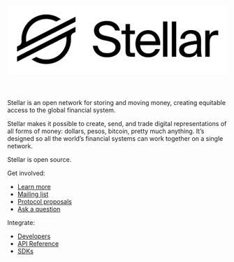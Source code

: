 <h1><img alt="Stellar" src="https://github.com/stellar/.github/raw/master/stellar-logo.png" width="558" /></h1>
<br/>

Stellar is an open network for storing and moving money, creating equitable access to the global financial system.

Stellar makes it possible to create, send, and trade digital representations of all forms of money: dollars, pesos, bitcoin, pretty much anything. It’s designed so all the world’s financial systems can work together on a single network.

Stellar is open source.

Get involved:

- [Learn more](https://www.stellar.org/learn/intro-to-stellar)
- [Mailing list](https://groups.google.com/g/stellar-dev)
- [Protocol proposals](https://github.com/stellar/stellar-protocol)
- [Ask a question](https://stellar.stackexchange.com/questions/ask)

Integrate:

- [Developers](https://www.stellar.org/developers)
- [API Reference](https://developers.stellar.org/api)
- [SDKs](https://developers.stellar.org/docs/software-and-sdks/)
